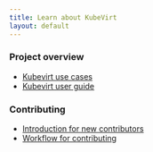 ```yaml
---
title: Learn about KubeVirt
layout: default
---
```


### Project overview

* [Kubevirt use cases](/use-cases)
* [Kubevirt user guide](https://kubevirt.gitbooks.io/user-guide/)

### Contributing

* [Introduction for new contributors](/contrib)
* [Workflow for contributing](/contrib-workflow)
